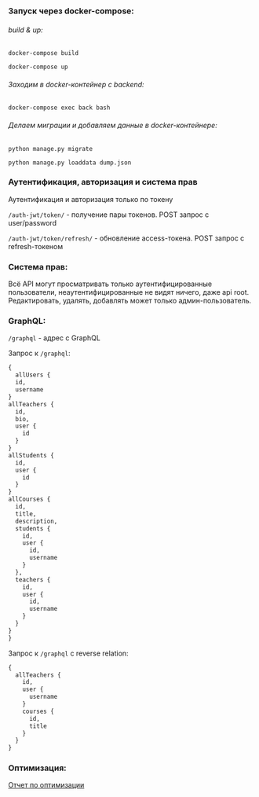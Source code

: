 ### Запуск через docker-compose: 
###### build & up:
`docker-compose build`

`docker-compose up`

###### Заходим в docker-контейнер с backend:
`docker-compose exec back bash`

###### Делаем миграции и добавляем данные в docker-контейнере:
`python manage.py migrate`

`python manage.py loaddata dump.json`



### Аутентификация, авторизация и система прав
Аутентификация и авторизация только по токену

`/auth-jwt/token/` - получение пары токенов. POST запрос с user/password

`/auth-jwt/token/refresh/` - обновление access-токена. POST запрос с refresh-токеном

### Система прав: 
Всё API могут просматривать только аутентифицированные пользователи, неаутентифицированные не видят ничего, даже api root.
Редактировать, удалять, добавлять может только админ-пользователь.

### GraphQL:

`/graphql` - адрес с GraphQL

Запрос к `/graphql`:
```graphql
{
  allUsers {
  id,
  username
}
allTeachers {
  id,
  bio,
  user {
    id
  }
}
allStudents {
  id,
  user {
    id
  }
}
allCourses {
  id,
  title,
  description,
  students {
    id,
    user {
      id,
      username
    }
  },
  teachers {
    id,
    user {
      id,
      username
    }
  }
}
}
```
Запрос к `/graphql` c reverse relation:
```graphql 
{
  allTeachers {
    id,
    user {
      username
    }
    courses {
      id,
      title
    }
  } 
}
```

### Оптимизация:
[Отчет по оптимизации](https://docs.google.com/spreadsheets/d/1jUT0T2rmiO9Sc0PVIR0JKyjeqagjxrwECPhk_57q-po/edit?usp=sharing)
